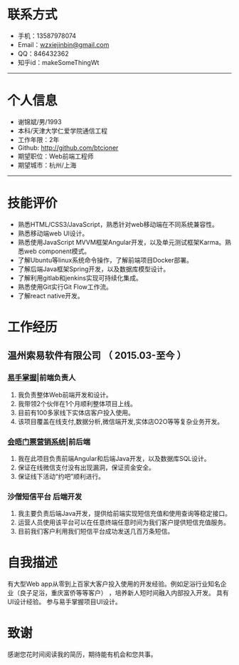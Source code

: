 # 联系方式

- 手机：13587978074
- Email：wzxiejinbin@gmail.com
- QQ：846432362
- 知乎id：makeSomeThingWt

---

# 个人信息

 - 谢锦斌/男/1993
 - 本科/天津大学仁爱学院通信工程
 - 工作年限：2年
 - Github: http://github.com/btcioner 
 - 期望职位：Web前端工程师
 - 期望城市：杭州/上海

---

# 技能评价

- 熟悉HTML/CSS3/JavaScript，熟悉针对web移动端在不同系统兼容性。
- 熟悉移动端web UI设计。
- 熟悉使用JavaScript MVVM框架Angular开发，以及单元测试框架Karma。熟悉web component模式。
- 了解Ubuntu等linux系统命令操作，了解前端项目Docker部署。
- 了解后端Java框架Spring开发，以及数据库模型设计。
- 了解利用gitlab和jenkins实现可持续化集成。
- 熟悉使用Git实行Git Flow工作流。
- 了解react native开发。


# 工作经历


## 温州索易软件有限公司 （  2015.03-至今 ）

### [易手掌握](http://www.91yszw.com/)|前端负责人
1.	我负责整体Web前端开发和设计。
2.	我带领2个伙伴在1个月顺利整体项目上线。
3.	目前有100多家线下实体店客户投入使用。
4.	该项目覆盖在线支付,数据分析,微信端开发,实体店O2O等等复杂业务开发。


### [会晤门票营销系统](https://open.weixin.qq.com/connect/oauth2/authorize?appid=wx321e80cdefb8459e&redirect_uri=http://www.91yszw.com/meeting/applie/getcode&response_type=code&scope=snsapi_base&state=1#wechat_redirect)|前后端
1.	我在此项目负责前端Angular和后端Java开发，以及数据库SQL设计。
2.	保证在线微信支付没有出现漏洞，保证资金安全。
3.	保证线下活动“约吧”顺利进行。

### 沙僧短信平台  后端开发 	
1.	我主要负责后端Java开发，提供给前端实现短信充值和使用查询等稳定接口。
2.	运营人员使用该平台可以在任意终端任意时间为我们客户提供短信充值服务。
3.	目前我们客户利用我们短信平台成功发送几百万条短信。 


# 自我描述 
有大型Web app从零到上百家大客户投入使用的开发经验。例如足浴行业知名企业（良子足浴，重庆富侨等等客户） ，培养新人短时间融入内部投入开发。 具有UI设计经验。 参与易手掌握项目UI设计。

# 致谢
感谢您花时间阅读我的简历，期待能有机会和您共事。
